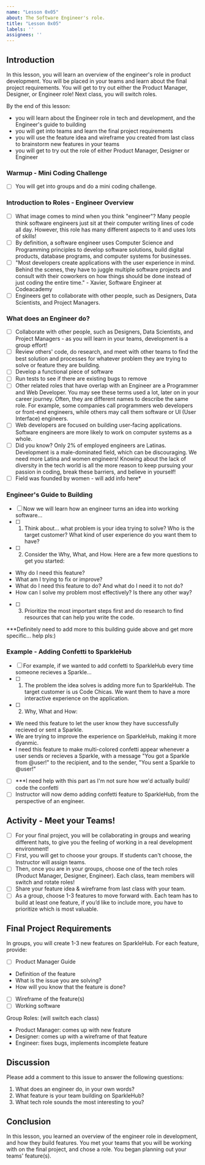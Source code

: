 ```yaml
---
name: "Lesson 0x05"
about: The Software Engineer's role.
title: "Lesson 0x05"
labels: ''
assignees: ''
---
```


## Introduction

In this lesson, you will learn an overview of the engineer's role in product development. You will be placed in your teams and learn about the final project requirements. You will get to try out either the Product Manager, Designer, or Engineer role! Next class, you will switch roles. 

By the end of this lesson:

* you will learn about the Engineer role in tech and development, and the Engineer's guide to building
* you will get into teams and learn the final project requirements
* you will use the feature idea and wireframe you created from last class to brainstorm new features in your teams
* you will get to try out the role of either Product Manager, Designer or Engineer

### Warmup - Mini Coding Challenge

* [ ] You will get into groups and do a mini coding challenge. 

### Introduction to Roles - Engineer Overview

* [ ] What image comes to mind when you think "engineer"? Many people think software engineers just sit at their computer writing lines of code all day. However, this role has many different aspects to it and uses lots of skills! 
* [ ] By definition, a software engineer uses Computer Science and Programming principles to develop software solutions, build digital products, database programs, and computer systems for businesses. 
* [ ] "Most developers create applications with the user experience in mind. Behind the scenes, they have to juggle multiple software projects and consult with their coworkers on how things should be done instead of just coding the entire time." - Xavier, Software Engineer at Codeacademy
* [ ] Engineers get to collaborate with other people, such as Designers, Data Scientists, and Project Managers.

### What does an Engineer do? 
* [ ] Collaborate with other people, such as Designers, Data Scientists, and Project Managers - as you will learn in your teams, development is a group effort!
* [ ] Review others' code, do research, and meet with other teams to find the best solution and processes for whatever problem they are trying to solve or feature they are building. 
* [ ] Develop a functional piece of software 
* [ ] Run tests to see if there are existing bugs to remove
* [ ] Other related roles that have overlap with an Engineer are a Programmer and Web Developer. You may see these terms used a lot, later on in your career journey. Often, they are different names to describe the same role. For example, some companies call programmers web developers or front-end engineers, while others may call them software or UI (User Interface) engineers.
* [ ] Web developers are focused on building user-facing applications. Software engineers are more likely to work on computer systems as a whole. 
* [ ] Did you know? Only 2% of employed engineers are Latinas. Development is a male-dominated field, which can be discouraging. We need more Latina and women engineers! Knowing about the lack of diversity in the tech world is all the more reason to keep pursuing your passion in coding, break these barriers, and believe in yourself!
* [ ] Field was founded by women - will add info here* 
 
### Engineer's Guide to Building 

* [ ] Now we will learn how an engineer turns an idea into working software... 
* [ ] 1. Think about... what problem is your idea trying to solve? Who is the target customer? What kind of user experience do you want them to have? 
* [ ] 2. Consider the Why, What, and How. Here are a few more questions to get you started: 
- Why do I need this feature? 
- What am I trying to fix or improve? 
- What do I need this feature to do? And what do I need it to not do? 
- How can I solve my problem most effectively? Is there any other way? 
* [ ] 3. Prioritize the most important steps first and do research to find resources that can help you write the code.

***Definitely need to add more to this building guide above and get more specific... help pls:) 

### Example - Adding Confetti to SparkleHub 

* [ ] For example, if we wanted to add confetti to SparkleHub every time someone recieves a Sparkle... 
* [ ] 1. The problem the idea solves is adding more fun to SparkleHub. The target customer is us Code Chicas. We want them to have a more interactive experience on the application. 
* [ ] 2. Why, What and How: 
- We need this feature to let the user know they have successfully recieved or sent a Sparkle. 
- We are trying to improve the experience on SparkleHub, making it more dyanmic. 
- I need this feature to make multi-colored confetti appear whenever a user sends or recieves a Sparkle, with a message "You got a Sparkle from @user!" to the recipient, and to the sender, "You sent a Sparkle to @user!"

* [ ] ***I need help with this part as I'm not sure how we'd actually build/ code the confetti  
* [ ] Instructor will now demo adding confetti feature to SparkleHub, from the perspective of an engineer. 

## Activity - Meet your Teams!
* [ ] For your final project, you will be collaborating in groups and wearing different hats, to give you the feeling of working in a real development environment!
* [ ] First, you will get to choose your groups. If students can't choose, the Instructor will assign teams. 
* [ ] Then, once you are in your groups, choose one of the tech roles (Product Manager, Designer, Engineer). Each class, team members will switch and rotate roles!
* [ ] Share your feature idea & wireframe from last class with your team. 
* [ ] As a group, choose 1-3 features to move forward with. Each team has to build at least one feature, if you’d like to include more, you have to prioritize which is most valuable. 

## Final Project Requirements

In groups, you will create 1-3 new features on SparkleHub. For each feature, provide: 
* [ ] Product Manager Guide 
- Definition of the feature
- What is the issue you are solving? 
- How will you know that the feature is done? 
* [ ] Wireframe of the feature(s)
* [ ] Working software 

Group Roles: (will switch each class)

- Product Manager: comes up with new feature
- Designer: comes up with a wireframe of that feature
- Engineer: fixes bugs, implements incomplete feature 


## Discussion 

Please add a comment to this issue to answer the following questions:

1. What does an engineer do, in your own words? 
2. What feature is your team building on SparkleHub? 
3. What tech role sounds the most interesting to you? 

## Conclusion

In this lesson, you learned an overview of the engineer role in development, and how they build features. You met your teams that you will be working with on the final project, and chose a role. You began planning out your teams' feature(s).
